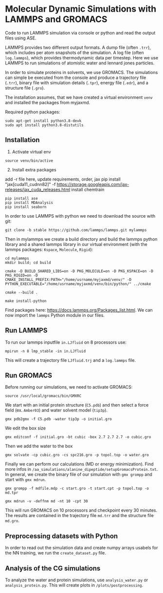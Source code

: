 # Molecular Dynamic Simulations with LAMMPS and GROMACS

Code to run LAMMPS simulation via console or python and read the output files using ASE.

LAMMPS provides two different output formats. A dump file (often ```.trr```), which includes per atom snapshots of the simulation.
A log file (often ```log.lammps```), which provides thermodynamic data per timestep. Here we use LAMMPS to run simulations of atomistic water and lennard jones particles.

In order to simulate proteins in solvents, we use GROMACS. The simulations can simple be executed from the console and produce a trajectory file (```.trr```), binary file with simulation details (```.tpr```), energy file (```.edr```), and a structure file (```.gro```).

The installation assumes, that we have created a virtual environment ```venv``` and installed the packages from myjaxmd.

Required python packages:<br>
```
sudo apt-get install python3.8-devk
sudo apt install python3.8-distutils
```

## Installation

1. Activate virtual env
```
source venv/bin/active
```
2. Install extra packages<br/>

add -r file here, update requirements, order, jax pip install "jax[cuda11_cudnn82]" -f https://storage.googleapis.com/jax-releases/jax_cuda_releases.html
install chemtrain 

```
pip install ase
pip install MDAnalysis
pip install seaborn
```
In order to use LAMMPS with python we need to download the source with git:
```
git clone -b stable https://github.com/lammps/lammps.git mylammps
```
Then in mylammps we create a build directory and build the lammps python library and a shared lammps library in our virtual environment (with the lammps packages: ```Kspace```, ```Molecule```, ```Rigid```):
```
cd mylammps               
mkdir build; cd build

cmake -D BUILD_SHARED_LIBS=on -D PKG_MOLECULE=on -D PKG_KSPACE=on -D PKG_RIGID=on -D CMAKE_INSTALL_PREFIX:PATH="/home/usrname/myjaxmd/venv/" -D PYTHON_EXECUTABLE="/home/usrname/myjaxmd/venv/bin/python/" ../cmake

cmake --build .

make install-python

```

Find packages here: https://docs.lammps.org/Packages_list.html. We can now import the ```lammps``` Python module in our files.


## Run LAMMPS

To run our lammps inputfile ```in.LJfluid``` on 8 processors use:
```
mpirun -n 8 lmp_stable -in in.LJfluid
```

This will create a trajectory file ```LJfluid.trj``` and a ```log.lammps``` file.

## Run GROMACS

Before running our simulations, we need to activate GROMACS:
```
source /usr/local/gromacs/bin/GMXRC
```
We start with an initial protein structure (```C5.pdb```) and then select a force field (ex. ```Amber03```) and water solvent model (```tip3p```).
```
gmx pdb2gmx -f C5.pdb -water tip3p -o initial.gro
```
We edit the box size
```
gmx editconf -f initial.gro -bt cubic -box 2.7 2.7 2.7 -o cubic.gro
```
Then we add the water to the box
```
gmx solvate -cp cubic.gro -cs spc216.gro -p topol.top -o water.gro
```
Finally we can perform our calculations (MD or energy minimization). Find more infos in ```/aa_simulations/alanine_dipeptide/setupGromacsProtein.txt```. In general, we create the binary file of our simulation with ```gmx grompp``` and start with ```gmx mdrun```.
```
gmx grompp -f mdfile.mdp -c start.gro -t start.cpt -p topol.top -o md.tpr

gmx mdrun -v -deffnm md -nt 10 -cpt 30
```
This will run GROMACS on 10 processors and checkpoint every 30 minutes. The results are contained in the trajectory file ```md.trr``` and the structure file ```md.gro```.

## Preprocessing datasets with Python

In order to read out the simulation data and create numpy arrays usabels for the NN training, we run the ```create_dataset.py``` file.

## Analysis of the CG simulations

To analyze the water and protein simulations, use ```analysis_water.py``` or ```analysis_protein.py```. This will create plots in ```/plots/postprocessing```.